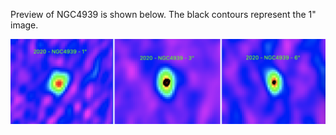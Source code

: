 Preview of NGC4939 is shown below. The black contours represent the 1" image. 

![NGC4939](NGC4939.png "NGC4939")

